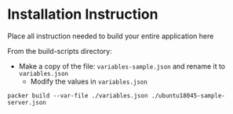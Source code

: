 # Installation Instruction

Place all instruction needed to build your entire application here

From the build-scripts directory:

* Make a copy of the file: `variables-sample.json` and rename it to `variables.json`
  * Modify the values in `variables.json`

`packer build --var-file ./variables.json ./ubuntu18045-sample-server.json`
